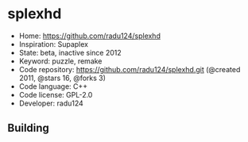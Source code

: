 # splexhd

- Home: https://github.com/radu124/splexhd
- Inspiration: Supaplex
- State: beta, inactive since 2012
- Keyword: puzzle, remake
- Code repository: https://github.com/radu124/splexhd.git (@created 2011, @stars 16, @forks 3)
- Code language: C++
- Code license: GPL-2.0
- Developer: radu124

## Building
